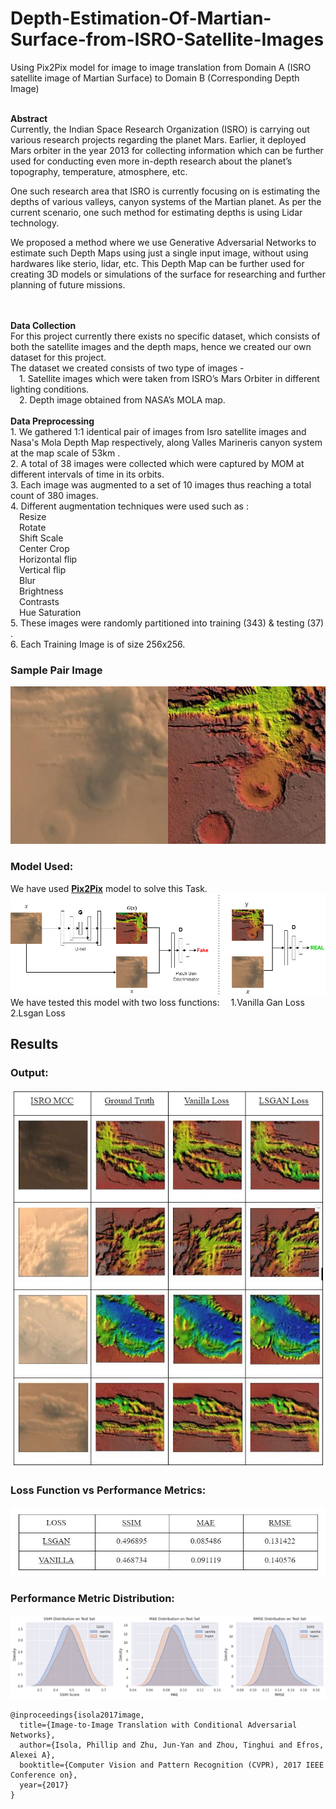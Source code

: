 # Depth-Estimation-Of-Martian-Surface-from-ISRO-Satellite-Images
Using Pix2Pix model for image to image translation from Domain A (ISRO satellite image of Martian Surface) to Domain B (Corresponding Depth Image)<br>

<br>
<b>Abstract</b>
</br>
Currently, the Indian Space Research Organization (ISRO) is carrying out various research projects regarding the planet Mars. Earlier, it deployed Mars orbiter in the year 2013 for collecting information which can be further used for conducting even more in-depth research about the planet’s topography, temperature, atmosphere, etc. 

One such research area that ISRO is currently focusing on is estimating the depths of various valleys, canyon systems of the Martian planet. As per the current scenario, one such method for estimating depths is using Lidar technology. 

We proposed a method where we use Generative Adversarial Networks to estimate such Depth Maps using just a single input image, without using hardwares like sterio, lidar, etc. This Depth Map can be further used for creating 3D models or simulations of the surface for researching and further planning of future missions.   
</br>

<br>
<b>Data Collection</b>
</br>
For this project currently there exists no specific dataset, which consists of both the satellite images and the depth maps, hence we created our own dataset for this project. 
<br>
The dataset we created consists of two type of images -<br>
&emsp;1. Satellite images which were taken from ISRO’s Mars Orbiter in different lighting conditions.<br>
&emsp;2. Depth image obtained from NASA’s MOLA map.<br>

<br>
<b>Data Preprocessing</b>
</br>
1. We gathered 1:1 identical pair of images from Isro satellite images and Nasa's Mola Depth Map respectively, along Valles Marineris canyon system at the map scale of 53km .<br>
2. A total of 38 images were collected which were captured by MOM at different intervals of time in its orbits. <br>
3. Each image was augmented to a set of 10 images thus reaching a total count of 380 images.<br>
4. Different augmentation techniques were used such as :<br>
&emsp;Resize<br>
&emsp;Rotate<br>
&emsp;Shift Scale<br>
&emsp;Center Crop<br>
&emsp;Horizontal flip<br>
&emsp;Vertical flip<br>
&emsp;Blur<br>
&emsp;Brightness<br>
&emsp;Contrasts<br>
&emsp;Hue Saturation<br> 
5. These images were randomly partitioned into training (343) & testing (37) .<br>
6. Each Training Image is of size 256x256.<br>



### Sample Pair Image<br>
![OUTPUT](./Images/sample_pair_image.jpg)

### Model Used:
We have used [<b>Pix2Pix</b>](https://github.com/junyanz/pytorch-CycleGAN-and-pix2pix) model to solve this Task.<br>
![OUTPUT](./Images/pix2pix.png)
<br>
We have tested this model with two loss functions:
&emsp;1.Vanilla Gan Loss
&emsp;2.Lsgan Loss
<br>
## Results<br>
### Output:
![OUTPUT](https://github.com/prathamesh1499/Depth-Estimation-of-Martian-Surface-Using-Images-from-ISRO-s-MARS-Colour-Camera/blob/main/Images/comparison.jpg)<br>

### Loss Function vs Performance Metrics:
![OUTPUT](https://github.com/prathamesh1499/Depth-Estimation-of-Martian-Surface-Using-Images-from-ISRO-s-MARS-Colour-Camera/blob/main/Images/loss_func_vs_metrics.jpg)<br>

### Performance Metric Distribution:
![OUTPUT](./Images/Metric_dist.png)<br>

```
@inproceedings{isola2017image,
  title={Image-to-Image Translation with Conditional Adversarial Networks},
  author={Isola, Phillip and Zhu, Jun-Yan and Zhou, Tinghui and Efros, Alexei A},
  booktitle={Computer Vision and Pattern Recognition (CVPR), 2017 IEEE Conference on},
  year={2017}
}
```
